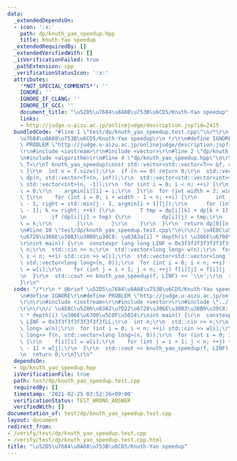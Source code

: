```yaml
---
data:
  _extendedDependsOn:
  - icon: ':x:'
    path: dp/knuth_yao_speedup.hpp
    title: Knuth-Yao speedup
  _extendedRequiredBy: []
  _extendedVerifiedWith: []
  _isVerificationFailed: true
  _pathExtension: cpp
  _verificationStatusIcon: ':x:'
  attributes:
    '*NOT_SPECIAL_COMMENTS*': ''
    IGNORE: ''
    IGNORE_IF_CLANG: ''
    IGNORE_IF_GCC: ''
    document_title: "\u52D5\u7684\u8A08\u753B\u6CD5/Knuth-Yao speedup"
    links:
    - http://judge.u-aizu.ac.jp/onlinejudge/description.jsp?id=2415
  bundledCode: "#line 1 \"test/dp/knuth_yao_speedup.test.cpp\"\n/*\r\n * @brief \u52D5\
    \u7684\u8A08\u753B\u6CD5/Knuth-Yao speedup\r\n */\r\n#define IGNORE\r\n#define\
    \ PROBLEM \"http://judge.u-aizu.ac.jp/onlinejudge/description.jsp?id=2415\"\r\n\
    \r\n#include <iostream>\r\n#include <vector>\r\n#line 2 \"dp/knuth_yao_speedup.hpp\"\
    \n#include <algorithm>\r\n#line 4 \"dp/knuth_yao_speedup.hpp\"\n\r\ntemplate <typename\
    \ T>\r\nT knuth_yao_speedup(const std::vector<std::vector<T>> &f, const T inf)\
    \ {\r\n  int n = f.size();\r\n  if (n == 0) return 0;\r\n  std::vector<std::vector<T>>\
    \ dp(n, std::vector<T>(n, inf));\r\n  std::vector<std::vector<int>> argmin(n,\
    \ std::vector<int>(n, -1));\r\n  for (int i = 0; i < n; ++i) {\r\n    dp[i][i]\
    \ = 0;\r\n    argmin[i][i] = i;\r\n  }\r\n  for (int width = 2; width <= n; ++width)\
    \ {\r\n    for (int i = 0; i + width - 1 < n; ++i) {\r\n      int j = i + width\
    \ - 1, right = std::min(j - 1, argmin[i + 1][j]);\r\n      for (int k = argmin[i][j\
    \ - 1]; k <= right; ++k) {\r\n        T tmp = dp[i][k] + dp[k + 1][j] + f[i][j];\r\
    \n        if (dp[i][j] > tmp) {\r\n          dp[i][j] = tmp;\r\n          argmin[i][j]\
    \ = k;\r\n        }\r\n      }\r\n    }\r\n  }\r\n  return dp[0][n - 1];\r\n}\r\
    \n#line 10 \"test/dp/knuth_yao_speedup.test.cpp\"\n\r\n// \u4E8C\u5206\u63A2\u7D22\
    \u6728\u306E\u30B3\u30B9\u30C8: \u03A3a[i] * depth(i) \u306E\u6700\u5C0F\u5024\
    \r\nint main() {\r\n  constexpr long long LINF = 0x3f3f3f3f3f3f3f3fLL;\r\n  int\
    \ n;\r\n  std::cin >> n;\r\n  std::vector<long long> w(n);\r\n  for (int i = 0;\
    \ i < n; ++i) std::cin >> w[i];\r\n  std::vector<std::vector<long long>> f(n,\
    \ std::vector<long long>(n, 0));\r\n  for (int i = 0; i < n; ++i) {\r\n    f[i][i]\
    \ = w[i];\r\n    for (int j = i + 1; j < n; ++j) f[i][j] = f[i][j - 1] + w[j];\r\
    \n  }\r\n  std::cout << knuth_yao_speedup(f, LINF) << '\\n';\r\n  return 0;\r\n\
    }\r\n"
  code: "/*\r\n * @brief \u52D5\u7684\u8A08\u753B\u6CD5/Knuth-Yao speedup\r\n */\r\
    \n#define IGNORE\r\n#define PROBLEM \"http://judge.u-aizu.ac.jp/onlinejudge/description.jsp?id=2415\"\
    \r\n\r\n#include <iostream>\r\n#include <vector>\r\n#include \"../../dp/knuth_yao_speedup.hpp\"\
    \r\n\r\n// \u4E8C\u5206\u63A2\u7D22\u6728\u306E\u30B3\u30B9\u30C8: \u03A3a[i]\
    \ * depth(i) \u306E\u6700\u5C0F\u5024\r\nint main() {\r\n  constexpr long long\
    \ LINF = 0x3f3f3f3f3f3f3f3fLL;\r\n  int n;\r\n  std::cin >> n;\r\n  std::vector<long\
    \ long> w(n);\r\n  for (int i = 0; i < n; ++i) std::cin >> w[i];\r\n  std::vector<std::vector<long\
    \ long>> f(n, std::vector<long long>(n, 0));\r\n  for (int i = 0; i < n; ++i)\
    \ {\r\n    f[i][i] = w[i];\r\n    for (int j = i + 1; j < n; ++j) f[i][j] = f[i][j\
    \ - 1] + w[j];\r\n  }\r\n  std::cout << knuth_yao_speedup(f, LINF) << '\\n';\r\
    \n  return 0;\r\n}\r\n"
  dependsOn:
  - dp/knuth_yao_speedup.hpp
  isVerificationFile: true
  path: test/dp/knuth_yao_speedup.test.cpp
  requiredBy: []
  timestamp: '2021-02-25 03:52:26+09:00'
  verificationStatus: TEST_WRONG_ANSWER
  verifiedWith: []
documentation_of: test/dp/knuth_yao_speedup.test.cpp
layout: document
redirect_from:
- /verify/test/dp/knuth_yao_speedup.test.cpp
- /verify/test/dp/knuth_yao_speedup.test.cpp.html
title: "\u52D5\u7684\u8A08\u753B\u6CD5/Knuth-Yao speedup"
---
```

